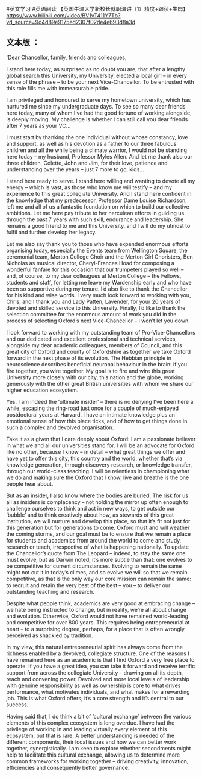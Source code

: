 #英文学习 #英语阅读
【英国牛津大学新校长就职演讲（1）精度+跟读+生肉】 https://www.bilibili.com/video/BV1vT411Y7Tb?vd_source=9d4d89e9175ed2307f02de4e693d8a3d

## 文本版 ：

'Dear Chancellor, family, friends and colleagues, 

I stand here today, as surprised as no doubt you are, that after a lengthy global search this University, my University, elected a local girl – in every sense of the phrase – to be your next Vice-Chancellor. To be entrusted with this role fills me with immeasurable pride. 

I am privileged and honoured to serve my hometown university, which has nurtured me since my undergraduate days. To see so many dear friends here today, many of whom I’ve had the good fortune of working alongside, is deeply moving. My challenge is whether I can still call you dear friends after 7 years as your VC… 

I must start by thanking the one individual without whose constancy, love and support, as well as his devotion as a father to our three fabulous children and all the while being a climate warrior, I would not be standing here today – my husband, Professor Myles Allen. And let me thank also our three children, Colette, John and Jim, for their love, patience and understanding over the years – just 7 more to go, kids… 

I stand here ready to serve. I stand here willing and wanting to devote all my energy – which is vast, as those who know me will testify – and my experience to this great collegiate University. And I stand here confident in the knowledge that my predecessor, Professor Dame Louise Richardson, left me and all of us a fantastic foundation on which to build our collective ambitions. Let me here pay tribute to her herculean efforts in guiding us through the past 7 years with such skill, endurance and leadership. She remains a good friend to me and this University, and I will do my utmost to fulfil and further develop her legacy.  

Let me also say thank you to those who have expended enormous efforts organising today, especially the Events team from Wellington Square, the ceremonial team, Merton College Choir and the Merton Girl Choristers, Ben Nicholas as musical director, Cheryl-Frances Hoad for composing a wonderful fanfare for this occasion that our trumpeters played so well – and, of course, to my dear colleagues at Merton College – the Fellows, students and staff, for letting me leave my Wardenship early and who have been so supportive during my tenure. I’d also like to thank the Chancellor for his kind and wise words. I very much look forward to working with you, Chris, and I thank you and Lady Patten, Lavender, for your 20 years of devoted and skilled service to this University. Finally, I’d like to thank the selection committee for the enormous amount of work you did in the process of selecting Oxford’s next Vice-Chancellor – I won’t let you down. 

I look forward to working with my outstanding team of Pro-Vice-Chancellors and our dedicated and excellent professional and technical services, alongside my dear academic colleagues, members of Council, and this great city of Oxford and county of Oxfordshire as together we take Oxford forward in the next phase of its evolution. The Hebbian principle in neuroscience describes beneficial neuronal behaviour in the brain: if you fire together, you wire together. My goal is to fire and wire this great University more closely with our city, this nation and the globe, working generously with the other great British universities with whom we share our higher education ecosystem. 

Yes, I am indeed the ‘ultimate insider’ – there is no denying I’ve been here a while, escaping the ring-road just once for a couple of much-enjoyed postdoctoral years at Harvard. I have an intimate knowledge plus an emotional sense of how this place ticks, and of how to get things done in such a complex and devolved organisation.  

Take it as a given that I care deeply about Oxford: I am a passionate believer in what we and all our universities stand for. I will be an advocate for Oxford like no other, because I know – in detail – what great things we offer and have yet to offer this city, this country and the world, whether that’s via knowledge generation, through discovery research, or knowledge transfer, through our world-class teaching. I will be relentless in championing what we do and making sure the Oxford that I know, live and breathe is the one people hear about. 

But as an insider, I also know where the bodies are buried. The risk for us all as insiders is complacency – not holding the mirror up often enough to challenge ourselves to think and act in new ways, to get outside our ‘bubble’ and to think creatively about how, as stewards of this great institution, we will nurture and develop this place, so that it’s fit not just for this generation but for generations to come. Oxford must and will weather the coming storms, and our goal must be to ensure that we remain a place for students and academics from around the world to come and study, research or teach, irrespective of what is happening nationally. To update the Chancellor’s quote from The Leopard – indeed, to stay the same one must evolve, but as Darwin noted, it’s more subtle than that: one evolves to be competitive for current circumstances. Evolving to remain the same might not cut it in today’s climes, and so evolve we will so that we remain competitive, as that is the only way our core mission can remain the same: to recruit and retain the very best of the best – you – to deliver our outstanding teaching and research. 

Despite what people think, academics are very good at embracing change – we hate being instructed to change, but in reality, we’re all about change and evolution. Otherwise, Oxford would not have remained world-leading and competitive for over 800 years. This requires being entrepreneurial at heart – to a surprising degree, perhaps, for a place that is often wrongly perceived as shackled by tradition. 

In my view, this natural entrepreneurial spirit has always come from the richness enabled by a devolved, collegiate structure. One of the reasons I have remained here as an academic is that I find Oxford a very free place to operate. If you have a great idea, you can take it forward and receive terrific support from across the collegiate University – drawing on all its depth, reach and convening power. Devolved and more local levels of leadership with genuine responsibility as well as ownership is core to what drives performance, what motivates individuals, and what makes for a rewarding job. This is what Oxford offers; it’s a core strength and it’s central to our success. 

Having said that, I do think a bit of ‘cultural exchange’ between the various elements of this complex ecosystem is long overdue. I have had the privilege of working in and leading virtually every element of this ecosystem, but that is rare. A better understanding is needed of the different components, their local issues and how we can better work together, synergistically. I am keen to explore whether secondments might help to facilitate this cultural exchange, allowing us to determine more common frameworks for working together – driving creativity, innovation, efficiencies and consequently better governance.